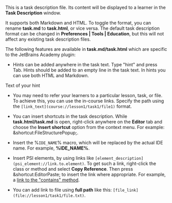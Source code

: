
This is a task description file.
Its content will be displayed to a learner
in the **Task Description** window.

It supports both Markdown and HTML.
To toggle the format, you can rename **task.md**
to **task.html**, or vice versa.
The default task description format can be changed
in **Preferences | Tools | Education**,
but this will not affect any existing task description files.

The following features are available in
**task.md/task.html** which are specific to the JetBrains Academy plugin:

- Hints can be added anywhere in the task text.
  Type "hint" and press Tab.
  Hints should be added to an empty line in the task text.
  In hints you can use both HTML and Markdown.
<div class="hint">

Text of your hint

</div>

- You may need to refer your learners to a particular lesson,
task, or file. To achieve this, you can use the in-course links.
Specify the path using the `[link_text](course://lesson1/task1/file1)` format.

- You can insert shortcuts in the task description.
While **task.html/task.md** is open, right-click anywhere
on the **Editor** tab and choose the **Insert shortcut** option
from the context menu.
For example: &shortcut:FileStructurePopup;.

- Insert the &percnt;`IDE_NAME`&percnt; macro,
which will be replaced by the actual IDE name.
For example, **%IDE_NAME%**.

- Insert PSI elements, by using links like
`[element_description](psi_element://link.to.element)`.
To get such a link, right-click the class or method
and select **Copy Reference**.
Then press &shortcut:EditorPaste; to insert the link where appropriate.
For example, a [link to the "contains" method](psi_element://java.lang.String#contains).

- You can add link to file using **full path** like this:
  `[file_link](file://lesson1/task1/file.txt)`.
